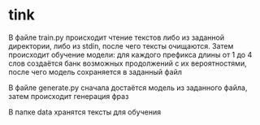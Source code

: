 # tink
В файле train.py происходит чтение текстов либо из заданной директории, либо из stdin, после чего тексты очищаются. Затем происходит обучение модели: для каждого префикса длины от 1 до 4 слов создаётся банк возможных продолжений с их вероятностями, после чего модель сохраняется в заданный файл

В файле generate.py сначала достаётся модель из заданного файла, затем происходит генерация фраз

В папке data хранятся тексты для обучения
